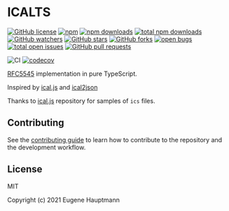 ICALTS
============

[![GitHub license](https://img.shields.io/github/license/eugenehp/icalts.svg?color=blue&style=for-the-badge)](./LICENSE)
[![npm](https://img.shields.io/npm/v/icalts.svg?color=green&style=for-the-badge)](https://www.npmjs.com/package/icalts)
[![npm downloads](https://img.shields.io/npm/dw/icalts.svg?label=npm%20downloads&style=for-the-badge)](https://npmcharts.com/compare/icalts?minimal=true)
[![total npm downloads](https://img.shields.io/npm/dt/icalts.svg?label=total%20npm%20downloads&style=for-the-badge)](https://npmcharts.com/compare/icalts?minimal=true)
[![GitHub watchers](https://img.shields.io/github/watchers/eugenehp/icalts.svg?style=for-the-badge)](https://github.com/eugenehp/icalts/watchers)
[![GitHub stars](https://img.shields.io/github/stars/eugenehp/icalts.svg?label=GitHub%20stars&style=for-the-badge)](https://github.com/eugenehp/icalts/stargazers)
[![GitHub forks](https://img.shields.io/github/forks/eugenehp/icalts.svg?style=for-the-badge)](https://github.com/eugenehp/icalts/network/members)
[![open bugs](https://img.shields.io/github/issues-raw/eugenehp/icalts/bug.svg?color=d73a4a&label=open%20bugs&style=for-the-badge)](https://github.com/eugenehp/icalts/issues?utf8=%E2%9C%93&q=is%3Aissue+is%3Aopen+label%3Abug)
[![total open issues](https://img.shields.io/github/issues-raw/eugenehp/icalts.svg?label=total%20open%20issues&style=for-the-badge)](https://github.com/eugenehp/icalts/issues)
[![GitHub pull requests](https://img.shields.io/github/issues-pr-raw/eugenehp/icalts.svg?style=for-the-badge)](https://github.com/eugenehp/icalts/pulls)

![CI](https://github.com/eugenehp/icalts/workflows/CI/badge.svg?branch=main)
[![codecov](https://codecov.io/gh/eugenehp/icalts/branch/main/graph/badge.svg?token=H8J3S5MAG2)](https://codecov.io/gh/eugenehp/icalts)


[RFC5545](https://tools.ietf.org/html/rfc5545) implementation in pure TypeScript.

Inspired by [ical.js](https://github.com/mozilla-comm/ical.js#readme) and [ical2json](https://github.com/adrianlee44/ical2json)


Thanks to [ical.js](https://github.com/mozilla-comm/ical.js/tree/master/samples) repository for samples of `ics` files.

## Contributing

See the [contributing guide](CONTRIBUTING.md) to learn how to contribute to the repository and the development workflow.

## License

MIT

Copyright (c) 2021 Eugene Hauptmann
